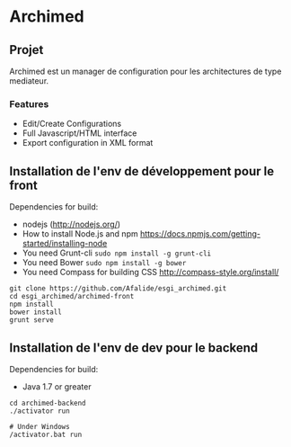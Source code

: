 # Archimed
## Projet
Archimed est un manager de configuration pour les architectures de type
mediateur.
### Features
* Edit/Create Configurations
* Full Javascript/HTML interface
* Export configuration in XML format


## Installation de l'env de développement pour le front

Dependencies for build:

* nodejs (http://nodejs.org/)
* How to install Node.js and npm https://docs.npmjs.com/getting-started/installing-node
* You need Grunt-cli `sudo npm install -g grunt-cli`
* You need Bower `sudo npm install -g bower`
* You need Compass for building CSS http://compass-style.org/install/

```
git clone https://github.com/Afalide/esgi_archimed.git
cd esgi_archimed/archimed-front
npm install
bower install
grunt serve
```
## Installation de l'env de dev pour le backend

Dependencies for build:

* Java 1.7 or greater

```
cd archimed-backend
./activator run

# Under Windows
/activator.bat run

```


